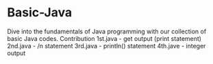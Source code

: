 # Basic-Java
Dive into the fundamentals of Java programming with our collection of basic Java codes.
  Contribution 
    1st.java        -  get output (print statement)
    2nd.java        -  /n statement
    3rd.java        -  println() statement
    4th.jave        -  integer output
